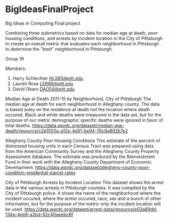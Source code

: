 # BigIdeasFinalProject
Big Ideas in Computing Final project 

Combining three submetrics based on data for median age at death, poor housing conditions, and arrests by incident location in the City of Pittsburgh to create an overall metric that evaluates each neighborhood in Pittsburgh to determine the "best" neighborhood in Pittsburgh.

Group 19

Members: 
1. Harry Schlechter HLS65@pitt.edu
2. Lauren Rose LER96@pitt.edu
3. David Obaro DAO54@pitt.edu

Median Age at Death 2011-15 by Neighborhood, City of Pittsburgh 
The median age at death for each neighborhood in Alleghany county. The data is based soley on the residence at death not the location where death occured. Black and white deaths were measured in the data set, but for the purpose of our metric demographic specific deaths were ignored in favor of total deaths. 
https://data.wprdc.org/dataset/median-age-death/resource/c2e1500a-a12a-4e91-be94-76c6a892b7e2

Allegheny County Poor Housing Conditions
This estimate of the percent of distressed housing units in each Census Tract was prepared using data from the American Community Survey and the Allegheny County Property Assessment database. The estimate was produced by the Reinvestment Fund in their work with the Allegheny County Department of Economic Development.
https://data.wprdc.org/dataset/allegheny-county-poor-condition-residential-parcel-rates

City of Pittsburgh Arrests by Incident Location
This dataset shows the arrest data in the various arrests in Pittsburgh counties. It was compiled by the City of Pittsburgh police. It shoes the name of the neighborhood  where the incident occured, where the arrest occured, race, sex and a bunch of other information, but for the purpose of the metric only the incident location will be used.
https://data.wprdc.org/dataset/arrest-data/resource/e03a89dd-134a-4ee8-a2bd-62c40aeebc6f

